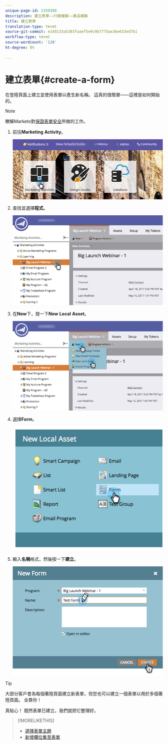 ```yaml
---
unique-page-id: 2359398
description: 建立表單——行銷檔案——產品檔案
title: 建立表單
translation-type: tm+mt
source-git-commit: e149133a5383faaef5e9c9b7775ae36e633ed7b1
workflow-type: tm+mt
source-wordcount: '128'
ht-degree: 0%

---
```



# 建立表單{#create-a-form}

在登陸頁面上建立並使用表單以產生新名稱。 這真的很簡單——這裡是如何開始的。

>[!NOTE]
>
>瞭解Marketo對[保證表單安全](http://nation.marketo.com/t5/Product-Documents/Forms-Service-Enhancements/ta-p/303670#M1038)所做的工作。

1. 前往&#x200B;**Marketing** **Activity**。

   ![](assets/login-marketing-activities.png)

1. 查找並選擇&#x200B;**程式**。

   ![](assets/programseelct.png)

1. 在&#x200B;**New**&#x200B;下，按一下&#x200B;**New** **Local** **Asset**。

   ![](assets/newlocalasset.png)

1. 選擇&#x200B;**Form**。

   ![](assets/image2014-9-15-17-3a1-3a20.png)

1. 輸入&#x200B;**名稱**&#x200B;格式，然後按一下&#x200B;**建立**。

   ![](assets/newformwithhands.png)

>[!TIP]
>
>大部分客戶會為每個著陸頁面建立新表單，但您也可以建立一個表單以用於多個著陸頁面。 全靠你！

真貼心！ 既然表單已建立，我們就把它整理好。

>[!MORELIKETHIS]
>
>* [選擇表單主題](select-a-form-theme.md)
>* [新增欄位集至表單](../../../../product-docs/demand-generation/forms/form-fields/add-a-fieldset-to-a-form.md)

>



